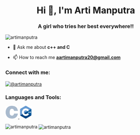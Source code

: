 <h1 align="center">Hi 👋, I'm Arti Manputra</h1>
<h3 align="center">A girl who tries her best everywhere!!</h3>
<p align="left"> <img src="https://komarev.com/ghpvc/?username=artimanputra&label=Profile%20views&color=0e75b6&style=flat" alt="artimanputra" /> </p>

- 💬 Ask me about **c++ and C**

- 📫 How to reach me **aartimanputra20@gmail.com**

<h3 align="left">Connect with me:</h3>
<p align="left">
<a href="https://www.hackerrank.com/@artimanputra" target="blank"><img align="center" src="https://cdn.jsdelivr.net/npm/simple-icons@3.0.1/icons/hackerrank.svg" alt="@artimanputra" height="30" width="40" /></a>
</p>

<h3 align="left">Languages and Tools:</h3>
<p align="left"> <a href="https://www.cprogramming.com/" target="_blank"> <img src="https://raw.githubusercontent.com/devicons/devicon/master/icons/c/c-original.svg" alt="c" width="40" height="40"/> </a> <a href="https://www.w3schools.com/cpp/" target="_blank"> <img src="https://raw.githubusercontent.com/devicons/devicon/master/icons/cplusplus/cplusplus-original.svg" alt="cplusplus" width="40" height="40"/> </a> </p>

<p><img align="left" src="https://github-readme-stats.vercel.app/api/top-langs?username=artimanputra&show_icons=true&locale=en&layout=compact" alt="artimanputra" /></p>

<p>&nbsp;<img align="center" src="https://github-readme-stats.vercel.app/api?username=artimanputra&show_icons=true&locale=en" alt="artimanputra" /></p>
